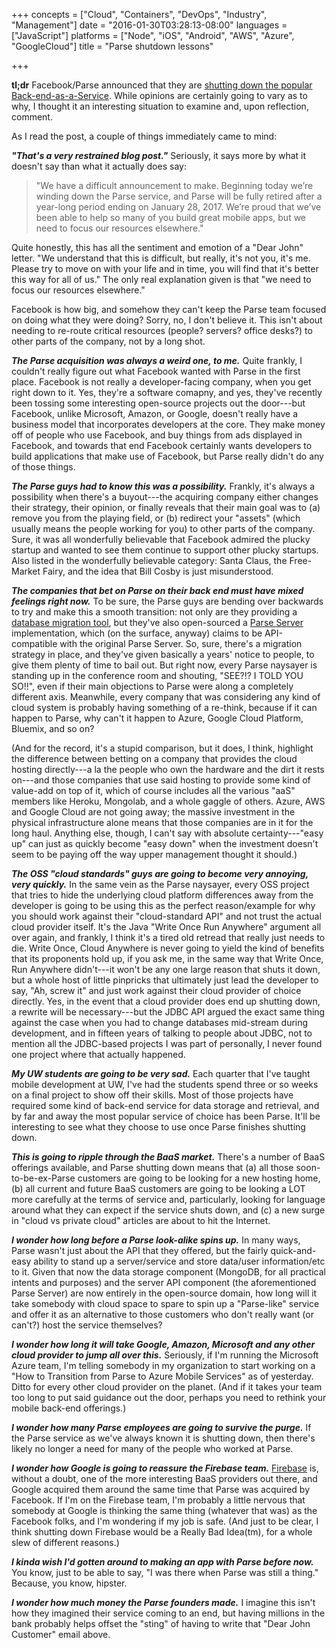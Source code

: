 +++
concepts = ["Cloud", "Containers", "DevOps", "Industry", "Management"]
date = "2016-01-30T03:28:13-08:00"
languages = ["JavaScript"]
platforms = ["Node", "iOS", "Android", "AWS", "Azure", "GoogleCloud"]
title = "Parse shutdown lessons"

+++

**tl;dr** Facebook/Parse announced that they are 
[shutting down the popular Back-end-as-a-Service](http://blog.parse.com/announcements/moving-on/).
While opinions are certainly going to vary as to why, I thought it an interesting situation to examine
and, upon reflection, comment.

<!--more-->

As I read the post, a couple of things immediately came to mind:

***"That's a very restrained blog post."*** Seriously, it says more by what it doesn't say than what
it actually does say:

> "We have a difficult announcement to make. Beginning today we’re winding down the Parse service, and
> Parse will be fully retired after a year-long period ending on January 28, 2017. We’re proud that 
> we’ve been able to help so many of you build great mobile apps, but we need to focus our resources 
> elsewhere."

Quite honestly, this has all the sentiment and emotion of a "Dear John" letter. "We understand that
this is difficult, but really, it's not you, it's me. Please try to move on with your life and in time,
you will find that it's better this way for all of us." The only real explanation given is that "we
need to focus our resources elsewhere."

Facebook is how big, and somehow they can't keep the Parse team focused on doing what they were doing?
Sorry, no, I don't believe it. This isn't about needing to re-route critical resources (people?
servers? office desks?) to other parts of the company, not by a long shot.

***The Parse acquisition was always a weird one, to me.*** Quite frankly, I couldn't really figure
out what Facebook wanted with Parse in the first place. Facebook is not really a developer-facing
company, when you get right down to it. Yes, they're a software comapny, and yes, they've recently
been tossing some interesting open-source projects out the door---but Facebook, unlike Microsoft,
Amazon, or Google, doesn't really have a business model that incorporates developers at the core.
They make money off of people who use Facebook, and buy things from ads displayed in Facebook, and
towards that end Facebook certainly wants developers to build applications that make use of
Facebook, but Parse really didn't do any of those things.

***The Parse guys had to know this was a possibility.*** Frankly, it's always a possibility when
there's a buyout---the acquiring company either changes their strategy, their opinion, or finally
reveals that their main goal was to (a) remove you from the playing field, or (b) redirect your
"assets" (which usually means the people working for you) to other parts of the company. Sure, it
was all wonderfully believable that Facebook admired the plucky startup and wanted to see them
continue to support other plucky startups. Also listed in the wonderfully believable category:
Santa Claus, the Free-Market Fairy, and the idea that Bill Cosby is just misunderstood.

***The companies that bet on Parse on their back end must have mixed feelings right now.*** To be
sure, the Parse guys are bending over backwards to try and make this a smooth transition: not only
are they providing a 
[database migration tool](http://blog.parse.com/announcements/introducing-parse-server-and-the-database-migration-tool/), 
but they've also open-sourced a 
[Parse Server](http://blog.parse.com/announcements/introducing-parse-server-and-the-database-migration-tool/)
implementation, which (on the surface, anyway) claims to be API-compatible with the original Parse
Server. So, sure, there's a migration strategy in place, and they've given basically a years'
notice to people, to give them plenty of time to bail out. But right now, every Parse naysayer
is standing up in the conference room and shouting, "SEE?!? I TOLD YOU SO!!", even if their main
objections to Parse were along a completely different axis. Meanwhile, every company that was
considering any kind of cloud system is probably having something of a re-think, because if it can
happen to Parse, why can't it happen to Azure, Google Cloud Platform, Bluemix, and so on?

(And for the record, it's a stupid comparison, but it does, I think, highlight the difference between
betting on a company that provides the cloud hosting directly---a la the people who own the hardware
and the dirt it rests on---and those companies that use said hosting to provide some kind of value-add
on top of it, which of course includes all the various "aaS" members like Heroku, Mongolab, and a
whole gaggle of others. Azure, AWS and Google Cloud are not going away; the massive investment in 
the physical infrastructure alone means that those companies are in it for the long haul. Anything 
else, though, I can't say with absolute certainty---"easy up" can just as quickly become "easy down"
when the investment doesn't seem to be paying off the way upper management thought it should.)

***The OSS "cloud standards" guys are going to become very annoying, very quickly.*** In the same
vein as the Parse naysayer, every OSS project that tries to hide the underlying cloud platform
differences away from the developer is going to be using this as the perfect reason/example for
why you should work against their "cloud-standard API" and not trust the actual cloud provider
itself. It's the Java "Write Once Run Anywhere" argument all over again, and frankly, I think
it's a tired old retread that really just needs to die. Write Once, Cloud Anywhere is never going
to yield the kind of benefits that its proponents hold up, if you ask me, in the same way that
Write Once, Run Anywhere didn't---it won't be any one large reason that shuts it down, but a whole
host of little pinpricks that ultimately just lead the developer to say, "Ah, screw it" and just
work against their cloud provider of choice directly. Yes, in the event that a cloud provider
does end up shutting down, a rewrite will be necessary---but the JDBC API argued the exact same
thing against the case when you had to change databases mid-stream during development, and in
fifteen years of talking to people about JDBC, not to mention all the JDBC-based projects I was
part of personally, I never found one project where that actually happened.

***My UW students are going to be very sad.*** Each quarter that I've taught mobile development at
UW, I've had the students spend three or so weeks on a final project to show off their skills.
Most of those projects have required some kind of back-end service for data storage and retrieval,
and by far and away the most popular service of choice has been Parse. It'll be interesting to see
what they choose to use once Parse finishes shutting down.

***This is going to ripple through the BaaS market.*** There's a number of BaaS offerings available,
and Parse shutting down means that (a) all those soon-to-be-ex-Parse customers are going to be
looking for a new hosting home, (b) all current and future BaaS customers are going to be looking
a LOT more carefully at the terms of service and, particularly, looking for language around what
they can expect if the service shuts down, and (c) a new surge in "cloud vs private cloud" articles
are about to hit the Internet.

***I wonder how long before a Parse look-alike spins up.*** In many ways, Parse wasn't just about
the API that they offered, but the fairly quick-and-easy ability to stand up a server/service and
store data/user information/etc to it. Given that now the data storage component (MongoDB, for all
practical intents and purposes) and the server API component (the aforementioned Parse Server)
are now entirely in the open-source domain, how long will it take somebody with cloud space to
spare to spin up a "Parse-like" service and offer it as an alternative to those customers who
don't really want (or can't?) host the service themselves?

***I wonder how long it will take Google, Amazon, Microsoft and any other cloud provider to jump
all over this.*** Seriously, if I'm running the Microsoft Azure team, I'm telling somebody in
my organization to start working on a "How to Transition from Parse to Azure Mobile Services"
as of yesterday. Ditto for every other cloud provider on the planet. (And if it takes your team
too long to put said guidance out the door, perhaps you need to rethink your mobile back-end
offerings.)

***I wonder how many Parse employees are going to survive the purge.*** If the Parse service as
we've always known it is shutting down, then there's likely no longer a need for many of the
people who worked at Parse.

***I wonder how Google is going to reassure the Firebase team.*** [Firebase](https://www.firebase.com/)
is, without a doubt, one of the more interesting BaaS providers out there, and Google acquired them
around the same time that Parse was acquired by Facebook. If I'm on the Firebase team, I'm 
probably a little nervous that somebody at Google is thinking the same thing (whatever that was)
as the Facebook folks, and I'm wondering if my job is safe. (And just to be clear, I think shutting
down Firebase would be a Really Bad Idea(tm), for a whole slew of different reasons.)

***I kinda wish I'd gotten around to making an app with Parse before now.*** You know, just to be
able to say, "I was there when Parse was still a thing." Because, you know, hipster.

***I wonder how much money the Parse founders made.*** I imagine this isn't how they imagined
their service coming to an end, but having millions in the bank probably helps offset the "sting"
of having to write that "Dear John Customer" email above.





